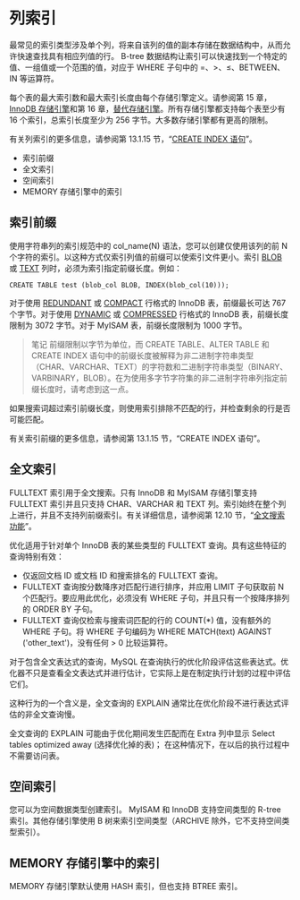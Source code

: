 # 列索引

最常见的索引类型涉及单个列，将来自该列的值的副本存储在数据结构中，从而允许快速查找具有相应列值的行。 B-tree 数据结构让索引可以快速找到一个特定的值、一组值或一个范围的值，对应于 WHERE 子句中的 =、>、≤、BETWEEN、IN 等运算符。

每个表的最大索引数和最大索引长度由每个存储引擎定义。请参阅第 15 章，[InnoDB 存储引擎](https://dev.mysql.com/doc/refman/8.0/en/innodb-storage-engine.html)和第 16 章，[替代存储引擎](https://dev.mysql.com/doc/refman/8.0/en/storage-engines.html)。所有存储引擎都支持每个表至少有 16 个索引，总索引长度至少为 256 字节。大多数存储引擎都有更高的限制。

有关列索引的更多信息，请参阅第 13.1.15 节，“[CREATE INDEX 语句](https://dev.mysql.com/doc/refman/8.0/en/create-index.html)”。

- 索引前缀
- 全文索引
- 空间索引
- MEMORY 存储引擎中的索引

## 索引前缀

使用字符串列的索引规范中的 col_name(N) 语法，您可以创建仅使用该列的前 N ​​个字符的索引。以这种方式仅索引列值的前缀可以使索引文件更小。索引 [BLOB](https://dev.mysql.com/doc/refman/8.0/en/blob.html) 或 [TEXT](https://dev.mysql.com/doc/refman/8.0/en/blob.html) 列时，必须为索引指定前缀长度。例如：

`CREATE TABLE test (blob_col BLOB, INDEX(blob_col(10)));`

对于使用 [REDUNDANT](https://dev.mysql.com/doc/refman/8.0/en/glossary.html#glos_redundant_row_format) 或 [COMPACT](https://dev.mysql.com/doc/refman/8.0/en/glossary.html#glos_compact_row_format) 行格式的 InnoDB 表，前缀最长可达 767 个字节。对于使用 [DYNAMIC](https://dev.mysql.com/doc/refman/8.0/en/glossary.html#glos_dynamic_row_format) 或 [COMPRESSED](https://dev.mysql.com/doc/refman/8.0/en/glossary.html#glos_compressed_row_format) 行格式的 InnoDB 表，前缀长度限制为 3072 字节。对于 MyISAM 表，前缀长度限制为 1000 字节。

> 笔记
前缀限制以字节为单位，而 CREATE TABLE、ALTER TABLE 和 CREATE INDEX 语句中的前缀长度被解释为非二进制字符串类型（CHAR、VARCHAR、TEXT）的字符数和二进制字符串类型（BINARY、 VARBINARY，BLOB）。在为使用多字节字符集的非二进制字符串列指定前缀长度时，请考虑到这一点。

如果搜索词超过索引前缀长度，则使用索引排除不匹配的行，并检查剩余的行是否可能匹配。

有关索引前缀的更多信息，请参阅第 13.1.15 节，“CREATE INDEX 语句”。

## 全文索引

FULLTEXT 索引用于全文搜索。只有 InnoDB 和 MyISAM 存储引擎支持 FULLTEXT 索引并且只支持 CHAR、VARCHAR 和 TEXT 列。索引始终在整个列上进行，并且不支持列前缀索引。有关详细信息，请参阅第 12.10 节，“[全文搜索功能](https://dev.mysql.com/doc/refman/8.0/en/fulltext-search.html)”。

优化适用于针对单个 InnoDB 表的某些类型的 FULLTEXT 查询。具有这些特征的查询特别有效：

- 仅返回文档 ID 或文档 ID 和搜索排名的 FULLTEXT 查询。
- FULLTEXT 查询按分数降序对匹配行进行排序，并应用 LIMIT 子句获取前 N 个匹配行。要应用此优化，必须没有 WHERE 子句，并且只有一个按降序排列的 ORDER BY 子句。
- FULLTEXT 查询仅检索与搜索词匹配的行的 COUNT(*) 值，没有额外的 WHERE 子句。将 WHERE 子句编码为 WHERE MATCH(text) AGAINST ('other_text')，没有任何 > 0 比较运算符。

对于包含全文表达式的查询，MySQL 在查询执行的优化阶段评估这些表达式。优化器不只是查看全文表达式并进行估计，它实际上是在制定执行计划的过程中评估它们。

这种行为的一个含义是，全文查询的 EXPLAIN 通常比在优化阶段不进行表达式评估的非全文查询慢。

全文查询的 EXPLAIN 可能由于优化期间发生匹配而在 Extra 列中显示 Select tables optimized away (选择优化掉的表)； 在这种情况下，在以后的执行过程中不需要访问表。

## 空间索引

您可以为空间数据类型创建索引。 MyISAM 和 InnoDB 支持空间类型的 R-tree 索引。其他存储引擎使用 B 树来索引空间类型（ARCHIVE 除外，它不支持空间类型索引）。

## MEMORY 存储引擎中的索引

MEMORY 存储引擎默认使用 HASH 索引，但也支持 BTREE 索引。

